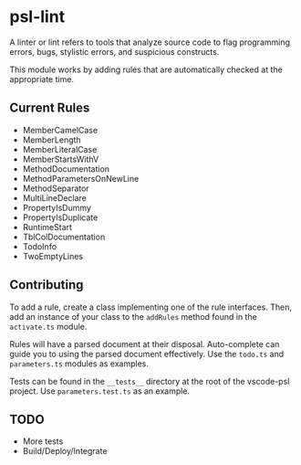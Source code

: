 # psl-lint

A linter or lint refers to tools that analyze source code to flag programming errors, bugs, stylistic errors, and suspicious constructs.

This module works by adding rules that are automatically checked at the appropriate time.

## Current Rules

* MemberCamelCase
* MemberLength
* MemberLiteralCase
* MemberStartsWithV
* MethodDocumentation
* MethodParametersOnNewLine
* MethodSeparator
* MultiLineDeclare
* PropertyIsDummy
* PropertyIsDuplicate
* RuntimeStart
* TblColDocumentation
* TodoInfo
* TwoEmptyLines


## Contributing

To add a rule, create a class implementing one of the rule interfaces. Then, add an instance of your class to the `addRules` method found in the `activate.ts` module.

Rules will have a parsed document at their disposal. Auto-complete can guide you to using the parsed document effectively. Use the `todo.ts` and `parameters.ts` modules as examples.

Tests can be found in the `__tests__` directory at the root of the vscode-psl project. Use `parameters.test.ts` as an example.

## TODO

* More tests
* Build/Deploy/Integrate
